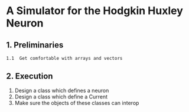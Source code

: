 #   **A Simulator for the Hodgkin Huxley Neuron**


##  **1. Preliminaries**

    1.1  Get comfortable with arrays and vectors 



##  **2. Execution**

1.  Design a class which defines a neuron 
2.  Design a class which define a Current
3.  Make sure the objects of these classes can interop 



